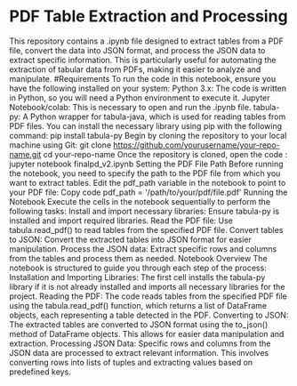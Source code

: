 # PDF Table Extraction and Processing
This repository contains a .ipynb file designed to extract tables from a PDF file, convert the data into JSON format, and process the JSON data to extract specific information. This is particularly useful for automating the extraction of tabular data from PDFs, making it easier to analyze and manipulate.
#Requirements
To run the code in this notebook, ensure you have the following installed on your system:
Python 3.x: The code is written in Python, so you will need a Python environment to execute it.
Jupyter Notebook/colab: This is necessary to open and run the .ipynb file.
tabula-py: A Python wrapper for tabula-java, which is used for reading tables from PDF files.
You can install the necessary library using pip with the following command:
pip install tabula-py
Begin by cloning the repository to your local machine using Git:
git clone https://github.com/yourusername/your-repo-name.git
cd your-repo-name
Once the repository is cloned, open the code : 
jupyter notebook finalpd_v2.ipynb
Setting the PDF File Path
Before running the notebook, you need to specify the path to the PDF file from which you want to extract tables. Edit the pdf_path variable in the notebook to point to your PDF file:
Copy code
pdf_path = '/path/to/your/pdf/file.pdf'
Running the Notebook
Execute the cells in the notebook sequentially to perform the following tasks:
Install and import necessary libraries: Ensure tabula-py is installed and import required libraries.
Read the PDF file: Use tabula.read_pdf() to read tables from the specified PDF file.
Convert tables to JSON: Convert the extracted tables into JSON format for easier manipulation.
Process the JSON data: Extract specific rows and columns from the tables and process them as needed.
Notebook Overview
The notebook is structured to guide you through each step of the process:
Installation and Importing Libraries: The first cell installs the tabula-py library if it is not already installed and imports all necessary libraries for the project.
Reading the PDF: The code reads tables from the specified PDF file using the tabula.read_pdf() function, which returns a list of DataFrame objects, each representing a table detected in the PDF.
Converting to JSON: The extracted tables are converted to JSON format using the to_json() method of DataFrame objects. This allows for easier data manipulation and extraction.
Processing JSON Data: Specific rows and columns from the JSON data are processed to extract relevant information. This involves converting rows into lists of tuples and extracting values based on predefined keys.

